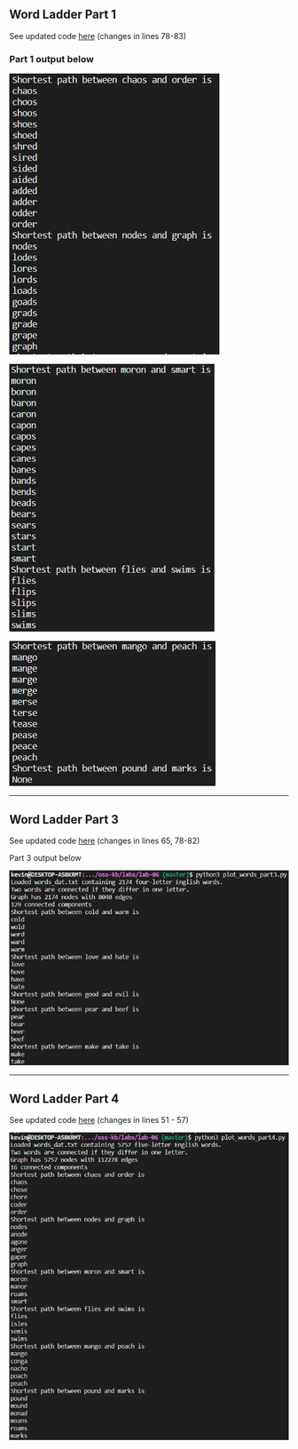 ## Word Ladder Part 1

See updated code [here](plot_words_part1.py) (changes in lines 78-83)

### Part 1 output below

![part1_1_output](images/part1_1.png)

![part1_2_output](images/part1_2.png)

![part1_3_output](images/part1_3.png)

---

## Word Ladder Part 3

See updated code [here](plot_words_part3.py) (changes in lines 65, 78-82)

Part 3 output below

![part3_output](images/part_3.png)

---

## Word Ladder Part 4

See updated code [here](plot_words_part4.py) (changes in lines 51 - 57)

![part4_output](images/part_4.png)